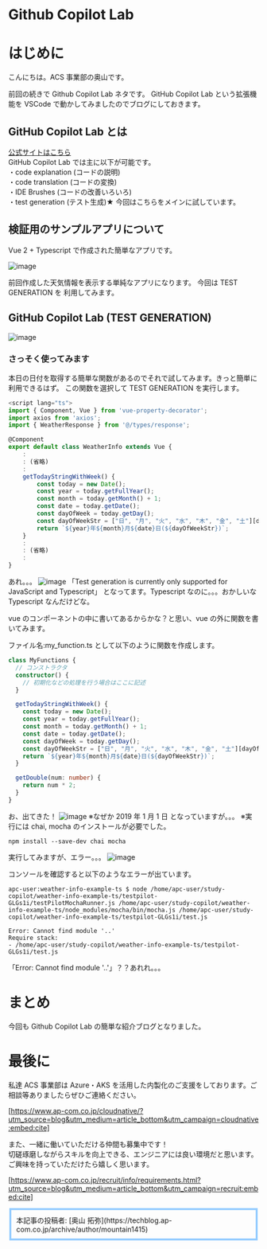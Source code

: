 # Github Copilot Lab

# はじめに

こんにちは。ACS 事業部の奥山です。

前回の続きで Github Copilot Lab ネタです。
GitHub Copilot Lab という拡張機能を VSCode で動かしてみましたのでブログにしておきます。

## GitHub Copilot Lab とは

[公式サイトはこちら](https://githubnext.com/projects/copilot-labs/)  
GitHub Copilot Lab では主に以下が可能です。  
・code explanation (コードの説明)  
・code translation (コードの変換)  
・IDE Brushes (コードの改善いろいろ)  
・test generation (テスト生成)★ 今回はこちらをメインに試しています。

## 検証用のサンプルアプリについて

Vue 2 + Typescript で作成された簡単なアプリです。

![image](001.png)

前回作成した天気情報を表示する単純なアプリになります。
今回は TEST GENERATION を 利用してみます。

## GitHub Copilot Lab (TEST GENERATION)

![image](201.PNG)

### さっそく使ってみます

本日の日付を取得する簡単な関数があるのでそれで試してみます。きっと簡単に利用できるはず。
この関数を選択して TEST GENERATION を実行します。

```typescript
<script lang="ts">
import { Component, Vue } from 'vue-property-decorator';
import axios from 'axios';
import { WeatherResponse } from '@/types/response';

@Component
export default class WeatherInfo extends Vue {
    :
    : (省略)
    :
    getTodayStringWithWeek() {
        const today = new Date();
        const year = today.getFullYear();
        const month = today.getMonth() + 1;
        const date = today.getDate();
        const dayOfWeek = today.getDay();
        const dayOfWeekStr = ["日", "月", "火", "水", "木", "金", "土"][dayOfWeek];
        return `${year}年${month}月${date}日(${dayOfWeekStr})`;
    }
    :
    : (省略)
    :
}
```

あれ。。。
![image](202.PNG)
「Test generation is currently only supported for JavaScript and Typescript」 となってます。Typescript なのに。。。おかしいな Typescript なんだけどな。

vue のコンポーネントの中に書いてあるからかな？と思い、vue の外に関数を書いてみます。

ファイル名:my_function.ts として以下のように関数を作成します。

```typescript
class MyFunctions {
  // コンストラクタ
  constructor() {
    // 初期化などの処理を行う場合はここに記述
  }

  getTodayStringWithWeek() {
    const today = new Date();
    const year = today.getFullYear();
    const month = today.getMonth() + 1;
    const date = today.getDate();
    const dayOfWeek = today.getDay();
    const dayOfWeekStr = ["日", "月", "火", "水", "木", "金", "土"][dayOfWeek];
    return `${year}年${month}月${date}日(${dayOfWeekStr})`;
  }

  getDouble(num: number) {
    return num * 2;
  }
}
```

お、出てきた！
![image](203.PNG)
※なぜか 2019 年 1 月 1 日 となっていますが。。。
※実行には chai, mocha のインストールが必要でした。

```
npm install --save-dev chai mocha
```

実行してみますが、エラー。。。
![image](204.PNG)

コンソールを確認すると以下のようなエラーが出ています。

```log
apc-user:weather-info-example-ts $ node /home/apc-user/study-copilot/weather-info-example-ts/testpilot-GLGs1i/testPilotMochaRunner.js /home/apc-user/study-copilot/weather-info-example-ts/node_modules/mocha/bin/mocha.js /home/apc-user/study-copilot/weather-info-example-ts/testpilot-GLGs1i/test.js

Error: Cannot find module '..'
Require stack:
- /home/apc-user/study-copilot/weather-info-example-ts/testpilot-GLGs1i/test.js
```

「Error: Cannot find module '..'」？？あれれ。。。

# まとめ

今回も Github Copilot Lab の簡単な紹介ブログとなりました。

# 最後に

私達 ACS 事業部は Azure・AKS を活用した内製化のご支援をしております。ご相談等ありましたらぜひご連絡ください。

[https://www.ap-com.co.jp/cloudnative/?utm_source=blog&utm_medium=article_bottom&utm_campaign=cloudnative:embed:cite]

また、一緒に働いていただける仲間も募集中です！  
切磋琢磨しながらスキルを向上できる、エンジニアには良い環境だと思います。ご興味を持っていただけたら嬉しく思います。

[https://www.ap-com.co.jp/recruit/info/requirements.html?utm_source=blog&utm_medium=article_bottom&utm_campaign=recruit:embed:cite]

<fieldset style="border:4px solid #95ccff; padding:10px">
本記事の投稿者: [奥山 拓弥](https://techblog.ap-com.co.jp/archive/author/mountain1415)  
</fieldset>

